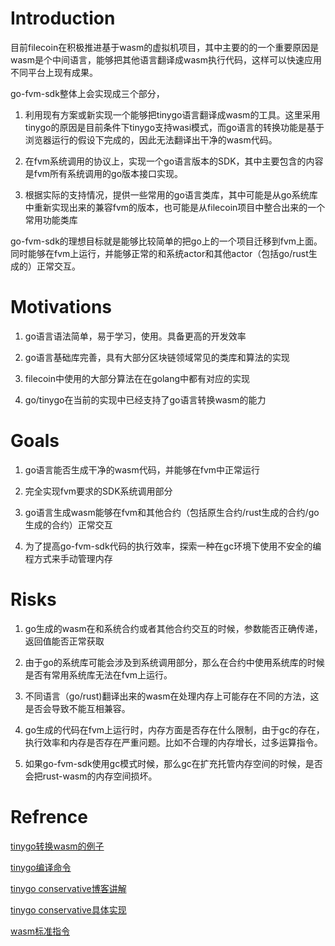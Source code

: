 # Introduction
目前filecoin在积极推进基于wasm的虚拟机项目，其中主要的的一个重要原因是 wasm是个中间语言，能够把其他语言翻译成wasm执行代码，这样可以快速应用不同平台上现有成果。

go-fvm-sdk整体上会实现成三个部分，

1. 利用现有方案或新实现一个能够把tinygo语言翻译成wasm的工具。这里采用tinygo的原因是目前条件下tinygo支持wasi模式，而go语言的转换功能是基于浏览器运行的假设下完成的，因此无法翻译出干净的wasm代码。

2. 在fvm系统调用的协议上，实现一个go语言版本的SDK，其中主要包含的内容是fvm所有系统调用的go版本接口实现。

3. 根据实际的支持情况，提供一些常用的go语言类库，其中可能是从go系统库中重新实现出来的兼容fvm的版本，也可能是从filecoin项目中整合出来的一个常用功能类库

go-fvm-sdk的理想目标就是能够比较简单的把go上的一个项目迁移到fvm上面。同时能够在fvm上运行，并能够正常的和系统actor和其他actor（包括go/rust生成的）正常交互。

# Motivations

1. go语言语法简单，易于学习，使用。具备更高的开发效率

2. go语言基础库完善，具有大部分区块链领域常见的类库和算法的实现

3. filecoin中使用的大部分算法在在golang中都有对应的实现

4. go/tinygo在当前的实现中已经支持了go语言转换wasm的能力

# Goals

1. go语言能否生成干净的wasm代码，并能够在fvm中正常运行

2. 完全实现fvm要求的SDK系统调用部分

3. go语言生成wasm能够在fvm和其他合约（包括原生合约/rust生成的合约/go生成的合约）正常交互

4. 为了提高go-fvm-sdk代码的执行效率，探索一种在gc环境下使用不安全的编程方式来手动管理内存

# Risks

1. go生成的wasm在和系统合约或者其他合约交互的时候，参数能否正确传递，返回值能否正常获取

2. 由于go的系统库可能会涉及到系统调用部分，那么在合约中使用系统库的时候是否有常用系统库无法在fvm上运行。

3. 不同语言（go/rust)翻译出来的wasm在处理内存上可能存在不同的方法，这是否会导致不能互相兼容。

4. go生成的代码在fvm上运行时，内存方面是否存在什么限制，由于gc的存在，执行效率和内存是否存在严重问题。比如不合理的内存增长，过多运算指令。

5. 如果go-fvm-sdk使用gc模式时候，那么gc在扩充托管内存空间的时候，是否会把rust-wasm的内存空间损坏。

# Refrence

[tinygo转换wasm的例子](https://tinygo.org/docs/guides/webassembly/)

[tinygo编译命令](https://tinygo.org/docs/reference/usage/important-options/)

[tinygo conservative博客讲解](https://aykevl.nl/2020/09/gc-tinygo)

[tinygo conservative具体实现](https://github.com/tinygo-org/tinygo/blob/master/src/runtime/gc_conservative.go)

[wasm标准指令](https://webassembly.github.io/spec/core/syntax/instructions.html)
